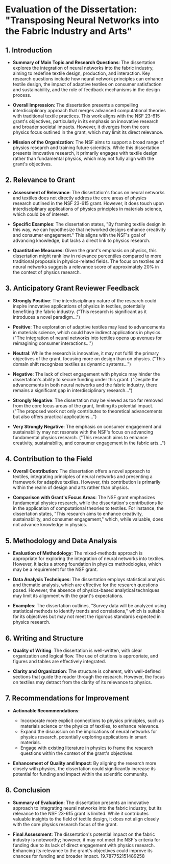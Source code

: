 # Evaluation of the Dissertation: "Transposing Neural Networks into the Fabric Industry and Arts"

## 1. Introduction
- **Summary of Main Topic and Research Questions**: The dissertation explores the integration of neural networks into the fabric industry, aiming to redefine textile design, production, and interaction. Key research questions include how neural network principles can enhance textile design, the impact of adaptive textiles on consumer satisfaction and sustainability, and the role of feedback mechanisms in the design process.
  
- **Overall Impression**: The dissertation presents a compelling interdisciplinary approach that merges advanced computational theories with traditional textile practices. This work aligns with the NSF 23-615 grant's objectives, particularly in its emphasis on innovative research and broader societal impacts. However, it diverges from the core physics focus outlined in the grant, which may limit its direct relevance.

- **Mission of the Organization**: The NSF aims to support a broad range of physics research and training future scientists. While this dissertation presents innovative research, it primarily engages with textile design rather than fundamental physics, which may not fully align with the grant's objectives.

## 2. Relevance to Grant
- **Assessment of Relevance**: The dissertation's focus on neural networks and textiles does not directly address the core areas of physics research outlined in the NSF 23-615 grant. However, it does touch upon interdisciplinary applications of physics principles in materials science, which could be of interest. 

- **Specific Examples**: The dissertation states, "By framing textile design in this way, we can hypothesize that networked designs enhance creativity and consumer engagement." This aligns with the NSF's goal of advancing knowledge, but lacks a direct link to physics research.

- **Quantitative Measures**: Given the grant's emphasis on physics, this dissertation might rank low in relevance percentiles compared to more traditional proposals in physics-related fields. The focus on textiles and neural networks suggests a relevance score of approximately 20% in the context of physics research.

## 3. Anticipatory Grant Reviewer Feedback
- **Strongly Positive**: The interdisciplinary nature of the research could inspire innovative applications of physics in textiles, potentially benefiting the fabric industry. ("This research is significant as it introduces a novel paradigm...")

- **Positive**: The exploration of adaptive textiles may lead to advancements in materials science, which could have indirect applications in physics. ("The integration of neural networks into textiles opens up avenues for reimagining consumer interactions...")

- **Neutral**: While the research is innovative, it may not fulfill the primary objectives of the grant, focusing more on design than on physics. ("This domain shift recognizes textiles as dynamic systems...")

- **Negative**: The lack of direct engagement with physics may hinder the dissertation's ability to secure funding under this grant. ("Despite the advancements in both neural networks and the fabric industry, there remains a significant gap in interdisciplinary research...")

- **Strongly Negative**: The dissertation may be viewed as too far removed from the core focus areas of the grant, limiting its potential impact. ("The proposed work not only contributes to theoretical advancements but also offers practical applications...")

- **Very Strongly Negative**: The emphasis on consumer engagement and sustainability may not resonate with the NSF's focus on advancing fundamental physics research. ("This research aims to enhance creativity, sustainability, and consumer engagement in the fabric arts...")

## 4. Contribution to the Field
- **Overall Contribution**: The dissertation offers a novel approach to textiles, integrating principles of neural networks and presenting a framework for adaptive textiles. However, this contribution is primarily within the realm of design and arts rather than physics.

- **Comparison with Grant's Focus Areas**: The NSF grant emphasizes fundamental physics research, while the dissertation's contributions lie in the application of computational theories to textiles. For instance, the dissertation states, "This research aims to enhance creativity, sustainability, and consumer engagement," which, while valuable, does not advance knowledge in physics.

## 5. Methodology and Data Analysis
- **Evaluation of Methodology**: The mixed-methods approach is appropriate for exploring the integration of neural networks into textiles. However, it lacks a strong foundation in physics methodologies, which may be a requirement for the NSF grant.

- **Data Analysis Techniques**: The dissertation employs statistical analysis and thematic analysis, which are effective for the research questions posed. However, the absence of physics-based analytical techniques may limit its alignment with the grant's expectations.

- **Examples**: The dissertation outlines, "Survey data will be analyzed using statistical methods to identify trends and correlations," which is suitable for its objectives but may not meet the rigorous standards expected in physics research.

## 6. Writing and Structure
- **Quality of Writing**: The dissertation is well-written, with clear organization and logical flow. The use of citations is appropriate, and figures and tables are effectively integrated.

- **Clarity and Organization**: The structure is coherent, with well-defined sections that guide the reader through the research. However, the focus on textiles may detract from the clarity of its relevance to physics.

## 7. Recommendations for Improvement
- **Actionable Recommendations**:
  - Incorporate more explicit connections to physics principles, such as materials science or the physics of textiles, to enhance relevance.
  - Expand the discussion on the implications of neural networks for physics research, potentially exploring applications in smart materials.
  - Engage with existing literature in physics to frame the research questions within the context of the grant's objectives.

- **Enhancement of Quality and Impact**: By aligning the research more closely with physics, the dissertation could significantly increase its potential for funding and impact within the scientific community.

## 8. Conclusion
- **Summary of Evaluation**: The dissertation presents an innovative approach to integrating neural networks into the fabric industry, but its relevance to the NSF 23-615 grant is limited. While it contributes valuable insights to the field of textile design, it does not align closely with the core physics research focus of the grant.

- **Final Assessment**: The dissertation's potential impact on the fabric industry is noteworthy; however, it may not meet the NSF's criteria for funding due to its lack of direct engagement with physics research. Enhancing its relevance to the grant's objectives could improve its chances for funding and broader impact. 19.787752151489258